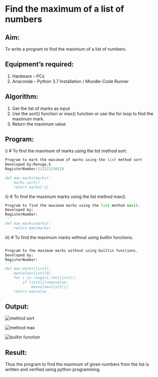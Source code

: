 # Find the maximum of a list of numbers

## Aim:
To write a program to find the maximum of a list of numbers.

## Equipment’s required:
1.	Hardware – PCs
2.	Anaconda – Python 3.7 Installation / Moodle-Code Runner

## Algorithm:
1.	Get the list of marks as input
2.	Use the sort() function or max() function or use the for loop to find the maximum mark.
3.	Return the maximum value

## Program:

i)	# To find the maximum of marks using the list method sort.
```Python
Program to mark the maximum of marks using the list method sort
Developed by:Renuga.S
RegisterNumber:212222230118
'''
def max_marks(marks):
    marks.sort()
    return marks[-1]
```

ii)	# To find the maximum marks using the list method max().
```Python
Program to find the maximum marks using the list method max().
Developed by: 
RegisterNumber: 
'''
def max_marks(marks):
    return max(marks)

```

iii) # To find the maximum marks without using builtin functions.
```Python

Program to the maximum marks without using builtin functions.
Developed by: 
RegisterNumber: 
'''
def max_marks(list1):
    maxvalue=list1[0]
    for i in range(1,len(list1)):
        if list1[i]>maxvalue:
            maxvalue=list1[i]
    return maxvalue


``` 

## Output:
![method sort](https://user-images.githubusercontent.com/119292258/235069922-9812e654-d1ba-4026-ab78-e881dcb41bfd.png)

![method max](https://user-images.githubusercontent.com/119292258/235070016-10b61486-5f0b-4d47-a813-284b5371f5e8.png)


![builtin function](https://user-images.githubusercontent.com/119292258/235070040-eb584684-660a-43d5-8547-05cde188c4cd.png)






## Result:
Thus the program to find the maximum of given numbers from the list is written and verified using python programming.
